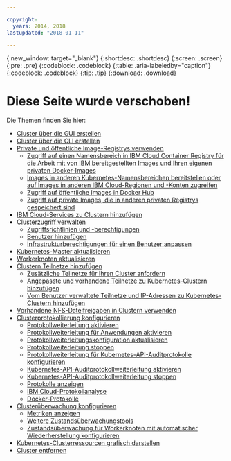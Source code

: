 ```yaml
---

copyright:
  years: 2014, 2018
lastupdated: "2018-01-11"

---
```


{:new_window: target="_blank"}
{:shortdesc: .shortdesc}
{:screen: .screen}
{:pre: .pre}
{:codeblock: .codeblock}
{:table: .aria-labeledby="caption"}
{:codeblock: .codeblock}
{:tip: .tip}
{:download: .download}


# Diese Seite wurde verschoben!

Die Themen finden Sie hier:
- [Cluster über die GUI erstellen](cs_clusters.html#clusters_ui)
- [Cluster über die CLI erstellen](cs_clusters.html#clusters_cli)
- [Private und öffentliche Image-Registrys verwenden](cs_images.html#images)
    - [Zugriff auf einen Namensbereich in IBM Cloud Container Registry für die Arbeit mit von IBM bereitgestellten Images und Ihren eigenen privaten Docker-Images](cs_images.html#namespace)
    - [Images in anderen Kubernetes-Namensbereichen bereitstellen oder auf Images in anderen IBM Cloud-Regionen und -Konten zugreifen](cs_images.html#other)
    - [Zugriff auf öffentliche Images in Docker Hub](cs_images.html#dockerhub)
    - [Zugriff auf private Images, die in anderen privaten Registrys gespeichert sind](cs_images.html#private_images)
- [IBM Cloud-Services zu Clustern hinzufügen](cs_integrations.html#adding_cluster)
- [Clusterzugriff verwalten](cs_users.html)
    - [Zugriffsrichtlinien und -berechtigungen](cs_users.html#access_policies)
    - [Benutzer hinzufügen](cs_users.html#add_users)
    - [Infrastrukturberechtigungen für einen Benutzer anpassen](cs_users.html#infra_access)
- [Kubernetes-Master aktualisieren](cs_cluster_update.html#master)
- [Workerknoten aktualisieren](cs_cluster_update.html#worker_node)
- [Clustern Teilnetze hinzufügen](cs_subnets.html#subnets)
    - [Zusätzliche Teilnetze für Ihren Cluster anfordern](cs_subnets.html#request)
    - [Angepasste und vorhandene Teilnetze zu Kubernetes-Clustern hinzufügen](cs_subnets.html#custom)
    - [Vom Benutzer verwaltete Teilnetze und IP-Adressen zu Kubernetes-Clustern hinzufügen](cs_subnets.html#user_managed)
- [Vorhandene NFS-Dateifreigaben in Clustern verwenden](cs_storage.html#existing)
- [Clusterprotokollierung konfigurieren](cs_health.html#logging)
    - [Protokollweiterleitung aktivieren](cs_health.html#log_sources_enable)
    - [Protokollweiterleitung für Anwendungen aktivieren](cs_health.html#apps_enable)
    - [Protokollweiterleitungskonfiguration aktualisieren](cs_health.html#log_sources_update)
    - [Protokollweiterleitung stoppen](cs_health.html#log_sources_delete)
    - [Protokollweiterleitung für Kubernetes-API-Auditprotokolle konfigurieren](cs_health.html#app_forward)
    - [Kubernetes-API-Auditprotokollweiterleitung aktivieren](cs_health.html#audit_enable)
    - [Kubernetes-API-Auditprotokollweiterleitung stoppen](cs_health.html#audit_delete)
    - [Protokolle anzeigen](cs_health.html#view_logs)
    - [IBM Cloud-Protokollanalyse](cs_health.html#view_logs_k8s)
    - [Docker-Protokolle](cs_health.html#view_logs_docker)
- [Clusterüberwachung konfigurieren](cs_health.html#monitoring)
    - [Metriken anzeigen](cs_health.html#view_metrics)
    - [Weitere Zustandsüberwachungstools](cs_health.html#health_tools)
    - [Zustandsüberwachung für Workerknoten mit automatischer Wiederherstellung konfigurieren](cs_health.html#autorecovery)
- [Kubernetes-Clusterressourcen grafisch darstellen](cs_integrations.html#weavescope)
- [Cluster entfernen](cs_clusters.html#remove)
